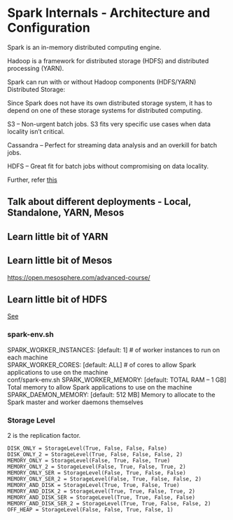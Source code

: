 # Spark Internals - Architecture and Configuration

Spark is an in-memory distributed computing engine.

Hadoop is a framework for distributed storage (HDFS) and distributed processing (YARN).

Spark can run with or without Hadoop components (HDFS/YARN)
Distributed Storage:

Since Spark does not have its own distributed storage system, it has to depend on one of these storage systems for distributed computing.

S3 – Non-urgent batch jobs. S3 fits very specific use cases when data locality isn’t critical.

Cassandra – Perfect for streaming data analysis and an overkill for batch jobs.

HDFS – Great fit for batch jobs without compromising on data locality.

Further, refer [this](https://stackoverflow.com/questions/28664834/which-cluster-type-should-i-choose-for-spark/34657719#34657719)

## Talk about different deployments - Local, Standalone, YARN, Mesos

## Learn little bit of YARN

## Learn little bit of Mesos

https://open.mesosphere.com/advanced-course/

## Learn little bit of HDFS
[See](https://hadoop.apache.org/docs/r1.2.1/hdfs_design.html)


### spark-env.sh

SPARK_WORKER_INSTANCES: [default: 1] # of worker instances to run on each machine  
SPARK_WORKER_CORES: [default: ALL] # of cores to allow Spark applications to use on the machine  
conf/spark-env.sh SPARK_WORKER_MEMORY: [default: TOTAL RAM – 1 GB] Total memory to allow Spark applications to use on the machine  
SPARK_DAEMON_MEMORY: [default: 512 MB] Memory to allocate to the Spark master and worker daemons themselves

### Storage Level

2 is the replication factor.

    DISK_ONLY = StorageLevel(True, False, False, False)
  	DISK_ONLY_2 = StorageLevel(True, False, False, False, 2)
  	MEMORY_ONLY = StorageLevel(False, True, False, True)
  	MEMORY_ONLY_2 = StorageLevel(False, True, False, True, 2)
  	MEMORY_ONLY_SER = StorageLevel(False, True, False, False)
  	MEMORY_ONLY_SER_2 = StorageLevel(False, True, False, False, 2)
  	MEMORY_AND_DISK = StorageLevel(True, True, False, True)
  	MEMORY_AND_DISK_2 = StorageLevel(True, True, False, True, 2)
  	MEMORY_AND_DISK_SER = StorageLevel(True, True, False, False)
  	MEMORY_AND_DISK_SER_2 = StorageLevel(True, True, False, False, 2)
  	OFF_HEAP = StorageLevel(False, False, True, False, 1)
    
